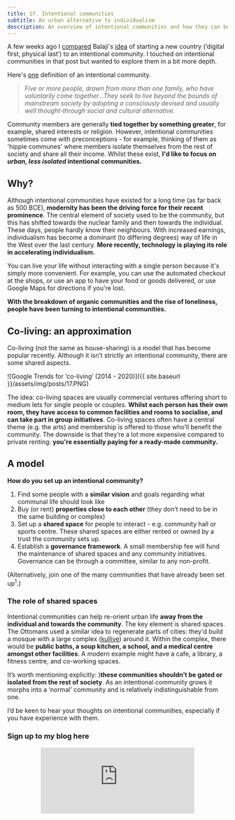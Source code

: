 ```yaml
---
title: 17. Intentional communities
subtitle: An urban alternative to individualism
description: An overview of intentional communities and how they can be used to re-orient urban life towards the community
---
```


A few weeks ago I [compared](https://taariqismail.com/2021-04-16-How-to-start-a-new-country/) Balaji's [idea](https://1729.com/how-to-start-a-new-country/) of starting a new country (‘digital first, physical last’) to an intentional community. I touched on intentional communities in that post but wanted to explore them in a bit more depth.

Here's [one](https://core.ac.uk/download/pdf/143852055.pdf) definition of an intentional community.

> _Five or more people, drawn from more than one family, who have voluntarily come together...They seek to live beyond the bounds of mainstream society by adopting a consciously devised and usually well thought-through social and cultural alternative._

Community members are generally __tied together by something greater__, for example, shared interests or religion. However, intentional communities sometimes come with preconceptions - for example, thinking of them as 'hippie communes' where members isolate themselves from the rest of society and share all their income. Whilst these exist, __I'd like to focus on *urban, less isolated* intentional communities.__

## Why?
Although intentional communities have existed for a long time (as far back as 500 BCE), __modernity has been the driving force for their recent prominence__. The central element of society used to be the community, but this has shifted towards the nuclear family and then towards the individual. These days, people hardly know their neighbours. With increased earnings, individualism has become a dominant (to differing degrees) way of life in the West over the last century. __More recently, technology is playing its role in accelerating individualism.__

You can live your life without interacting with a single person because it's simply more convenient. For example, you can use the automated checkout at the shops, or use an app to have your food or goods delivered, or use Google Maps for directions if you're lost.

__With the breakdown of organic communities and the rise of loneliness, people have been turning to intentional communities.__

## Co-living: an approximation
Co-living (not the same as house-sharing) is a model that has become popular recently. Although it isn’t strictly an intentional community, there are some shared aspects.

![Google Trends for ‘co-living’ (2014 - 2020)]({{ site.baseurl }}/assets/img/posts/17.PNG)

The idea: co-living spaces are usually commercial ventures offering short to medium lets for single people or couples. __Whilst each person has their own room, they have access to common facilities and rooms to socialise, and can take part in group initiatives__. Co-living spaces often have a central theme (e.g. the arts) and membership is offered to those who’ll benefit the community. The downside is that they’re a lot more expensive compared to private renting: __you're essentially paying for a ready-made community.__

## A model
__How do you set up an intentional community?__
1. Find some people with a __similar vision__ and goals regarding what communal life should look like
2. Buy (or rent) __properties close to each other__ (they don’t need to be in the same building or complex)
3. Set up a __shared space__ for people to interact - e.g. community hall or sports centre. These shared spaces are either rented or owned by a trust the community sets up.
4. Establish a __governance framework__. A small membership fee will fund the maintenance of shared spaces and any community initiatives. Governance can be through a committee, similar to any non-profit.

(Alternatively, join one of the many communities that have already been set up<sup>1</sup>.)

### The role of shared spaces
Intentional communities can help re-orient urban life __away from the individual and towards the community__. The key element is shared spaces. The Ottomans used a similar idea to regenerate parts of cities: they'd build a mosque with a large complex ([kulliye](https://en.wikipedia.org/wiki/K%C3%BClliye)) around it. Within the complex, there would be __public baths, a soup kitchen, a school, and a medical centre amongst other facilities__. A modern example might have a cafe, a library, a fitness centre, and co-working spaces.

It’s worth mentioning explicitly: )__these communities shouldn’t be gated or isolated from the rest of society__. As an intentional community grows it morphs into a ‘normal’ community and is relatively indistinguishable from one.

I’d be keen to hear your thoughts on intentional communities, especially if you have experience with them.

### Sign up to my blog here
<div
  style="text-align:center;width:100%;">
<iframe src="https://taariq.substack.com/embed" width="350" height="150" style="border:1px solid #EEE; background:white; margin: 0 auto; dislay: block;" frameborder="0" scrolling="no"></iframe>

</div>
